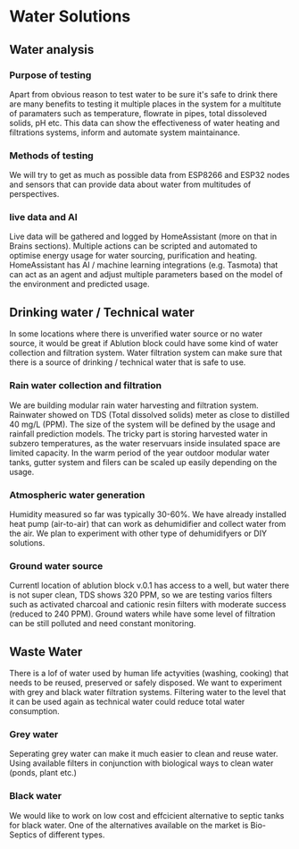 # Water Solutions

## Water analysis

### Purpose of testing 
Apart from obvious reason to test water to be sure it's safe to drink there are many benefits to testing it multiple places in the system for a multitute of paramaters such as temperature, flowrate in pipes, total dissoleved solids, pH etc. This data can show the effectiveness of water heating and filtrations systems, inform and automate system maintainance. 

### Methods of testing 
We will try to get as much as possible data from ESP8266 and ESP32 nodes and sensors that can provide data about water from multitudes of perspectives.  

### live data and AI
Live data will be gathered and logged by HomeAssistant (more on that in Brains sections). Multiple actions can be scripted and automated to optimise energy usage for water sourcing, purification and heating. HomeAssistant has AI / machine learning integrations (e.g. Tasmota) that can act as an agent and adjust multiple parameters based on the model of the environment and predicted usage. 


## Drinking water / Technical water
In some locations where there is unverified water source or no water source, it would be great if Ablution block could have some kind of water collection and filtration system. 
Water filtration system can make sure that there is a source of drinking / technical water that is safe to use.

### Rain water collection and filtration 
We are building modular rain water harvesting and filtration system. Rainwater showed on TDS (Total dissolved solids) meter as close to distilled 40 mg/L (PPM). The size of the system will be defined by the usage and rainfall prediction models. The tricky part is storing harvested water in subzero temperatures, as the water reservuars inside insulated space are limited capacity. 
In the warm period of the year outdoor modular water tanks, gutter system and filers can be scaled up easily depending on the usage. 

### Atmospheric water generation
Humidity measured so far was typically 30-60%. We have already installed heat pump (air-to-air) that can work as dehumidifier and collect water from the air. We plan to experiment with other type of dehumidifyers or DIY solutions. 

### Ground water source
Currentl location of ablution block v.0.1 has access to a well, but water there is not super clean, TDS shows 320 PPM, so we are testing varios filters such as activated charcoal and cationic resin filters with moderate success (reduced to 240 PPM). Ground waters while have some level of filtration can be still polluted and need constant monitoring.   


## Waste Water
There is a lof of water used by human life actyvities (washing, cooking) that needs to be reused, preserved or safely disposed. 
We want to experiment with grey and black water filtration systems. 
Filtering water to the level that it can be used again as technical water could reduce total water consumption. 

### Grey water
Seperating grey water can make it much easier to clean and reuse water. Using available filters in conjunction with biological ways to clean water (ponds, plant etc.)

### Black water
We would like to work on low cost and effcicient alternative to septic tanks for black water. One of the alternatives available on the market is Bio-Septics of different types. 

